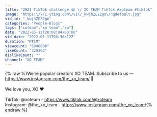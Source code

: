 ```yaml
---
title: "2021 TikTok challenge 😂 \/ XO TEAM TikTok #xoteam #tiktok"
image: "https:\/\/i.ytimg.com\/vi\/_kwjhZEZ2go\/hqdefault.jpg"
vid_id: "_kwjhZEZ2go"
categories: "People-Blogs"
tags: ["xoteam","xo team","xo"]
date: "2022-05-13T20:08:04+03:00"
vid_date: "2022-01-13T08:30:12Z"
duration: "PT1M"
viewcount: "6946806"
likeCount: "329363"
dislikeCount: ""
channel: "XO TEAM"
---
```

{% raw %}We’re popular creators XO TEAM. Subscribe to us — <a rel="nofollow" target="blank" href="https://www.instagram.com/the_xo_team/">https://www.instagram.com/the_xo_team/</a> 🤍<br /><br />We love you, XO ♥️ <br /><br />TikTok: @xoteam - <a rel="nofollow" target="blank" href="https://www.tiktok.com/@xoteam">https://www.tiktok.com/@xoteam</a> <br />Instagram: @the_xo_team - <a rel="nofollow" target="blank" href="https://www.instagram.com/the_xo_team/">https://www.instagram.com/the_xo_team/</a>{% endraw %}
